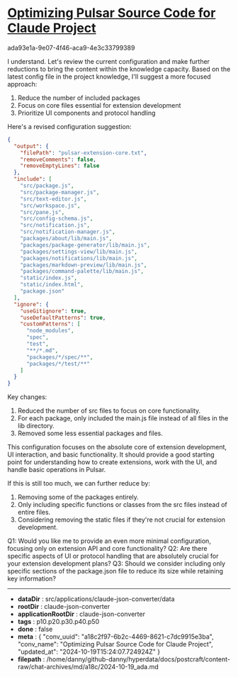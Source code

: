 # [Optimizing Pulsar Source Code for Claude Project](https://claude.ai/chat/a18c2f97-6b2c-4469-8621-c7dc9915e3ba)

ada93e1a-9e07-4f46-aca9-4e3c33799389

 I understand. Let's review the current configuration and make further reductions to bring the content within the knowledge capacity. Based on the latest config file in the project knowledge, I'll suggest a more focused approach:

1. Reduce the number of included packages
2. Focus on core files essential for extension development
3. Prioritize UI components and protocol handling

Here's a revised configuration suggestion:

```json
{
  "output": {
    "filePath": "pulsar-extension-core.txt",
    "removeComments": false,
    "removeEmptyLines": false
  },
  "include": [
    "src/package.js",
    "src/package-manager.js",
    "src/text-editor.js",
    "src/workspace.js",
    "src/pane.js",
    "src/config-schema.js",
    "src/notification.js",
    "src/notification-manager.js",
    "packages/about/lib/main.js",
    "packages/package-generator/lib/main.js",
    "packages/settings-view/lib/main.js",
    "packages/notifications/lib/main.js",
    "packages/markdown-preview/lib/main.js",
    "packages/command-palette/lib/main.js",
    "static/index.js",
    "static/index.html",
    "package.json"
  ],
  "ignore": {
    "useGitignore": true,
    "useDefaultPatterns": true,
    "customPatterns": [
      "node_modules",
      "spec",
      "test",
      "**/*.md",
      "packages/*/spec/**",
      "packages/*/test/**"
    ]
  }
}
```

Key changes:

1. Reduced the number of src files to focus on core functionality.
2. For each package, only included the main.js file instead of all files in the lib directory.
3. Removed some less essential packages and files.

This configuration focuses on the absolute core of extension development, UI interaction, and basic functionality. It should provide a good starting point for understanding how to create extensions, work with the UI, and handle basic operations in Pulsar.

If this is still too much, we can further reduce by:

1. Removing some of the packages entirely.
2. Only including specific functions or classes from the src files instead of entire files.
3. Considering removing the static files if they're not crucial for extension development.

Q1: Would you like me to provide an even more minimal configuration, focusing only on extension API and core functionality?
Q2: Are there specific aspects of UI or protocol handling that are absolutely crucial for your extension development plans?
Q3: Should we consider including only specific sections of the package.json file to reduce its size while retaining key information?

---

* **dataDir** : src/applications/claude-json-converter/data
* **rootDir** : claude-json-converter
* **applicationRootDir** : claude-json-converter
* **tags** : p10.p20.p30.p40.p50
* **done** : false
* **meta** : {
  "conv_uuid": "a18c2f97-6b2c-4469-8621-c7dc9915e3ba",
  "conv_name": "Optimizing Pulsar Source Code for Claude Project",
  "updated_at": "2024-10-19T15:24:07.724924Z"
}
* **filepath** : /home/danny/github-danny/hyperdata/docs/postcraft/content-raw/chat-archives/md/a18c/2024-10-19_ada.md